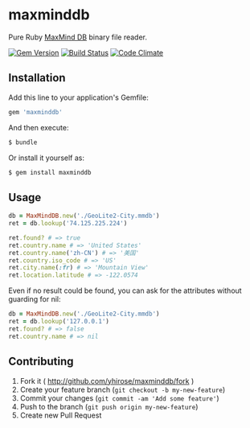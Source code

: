 # maxminddb

Pure Ruby [MaxMind DB](http://maxmind.github.io/MaxMind-DB/) binary file reader.

[![Gem Version](https://badge.fury.io/rb/maxminddb.svg)](http://badge.fury.io/rb/maxminddb)
[![Build Status](https://travis-ci.org/yhirose/maxminddb.svg?branch=master)](https://travis-ci.org/yhirose/maxminddb)
[![Code Climate](https://codeclimate.com/github/yhirose/maxminddb.png)](https://codeclimate.com/github/yhirose/maxminddb)

## Installation

Add this line to your application's Gemfile:

```ruby
gem 'maxminddb'
```

And then execute:

```sh
$ bundle
```

Or install it yourself as:

```sh
$ gem install maxminddb
```

## Usage

```ruby
db = MaxMindDB.new('./GeoLite2-City.mmdb')
ret = db.lookup('74.125.225.224')

ret.found? # => true
ret.country.name # => 'United States'
ret.country.name('zh-CN') # => '美国'
ret.country.iso_code # => 'US'
ret.city.name(:fr) # => 'Mountain View'
ret.location.latitude # => -122.0574
```

Even if no result could be found, you can ask for the attributes without guarding for nil:

```ruby
db = MaxMindDB.new('./GeoLite2-City.mmdb')
ret = db.lookup('127.0.0.1')
ret.found? # => false
ret.country.name # => nil
```


## Contributing

1. Fork it ( http://github.com/yhirose/maxminddb/fork )
2. Create your feature branch (`git checkout -b my-new-feature`)
3. Commit your changes (`git commit -am 'Add some feature'`)
4. Push to the branch (`git push origin my-new-feature`)
5. Create new Pull Request
